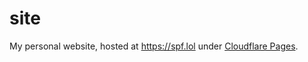# site

My personal website, hosted at https://spf.lol under [Cloudflare Pages](https://pages.dev).

